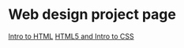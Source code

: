 # Web design project page

<a href="html_into/index.html">Intro to HTML</a>
<a href="HTML5_and_intro_to_css/index.html" target="blank">HTML5 and Intro to CSS</a>